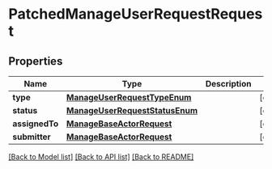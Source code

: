 # PatchedManageUserRequestRequest

## Properties
Name | Type | Description | Notes
------------ | ------------- | ------------- | -------------
**type** | [**ManageUserRequestTypeEnum**](ManageUserRequestTypeEnum.md) |  | [optional] 
**status** | [**ManageUserRequestStatusEnum**](ManageUserRequestStatusEnum.md) |  | [optional] 
**assignedTo** | [**ManageBaseActorRequest**](ManageBaseActorRequest.md) |  | [optional] 
**submitter** | [**ManageBaseActorRequest**](ManageBaseActorRequest.md) |  | [optional] 

[[Back to Model list]](../README.md#documentation-for-models) [[Back to API list]](../README.md#documentation-for-api-endpoints) [[Back to README]](../README.md)


